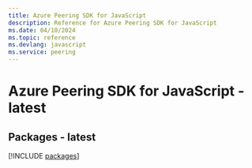 ```yaml
---
title: Azure Peering SDK for JavaScript
description: Reference for Azure Peering SDK for JavaScript
ms.date: 04/10/2024
ms.topic: reference
ms.devlang: javascript
ms.service: peering
---
```

# Azure Peering SDK for JavaScript - latest
## Packages - latest
[!INCLUDE [packages](peering-index.md)]